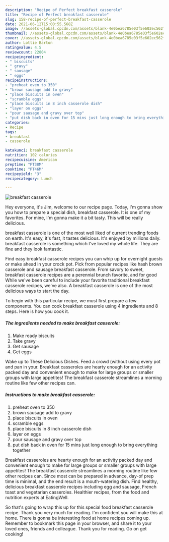 ```yaml
---
description: "Recipe of Perfect breakfast casserole"
title: "Recipe of Perfect breakfast casserole"
slug: 158-recipe-of-perfect-breakfast-casserole
date: 2021-06-12T15:00:55.568Z
image: //assets-global.cpcdn.com/assets/blank-4e0bea6785e03f5e602ec562f230caae08da540cada707380b4fe1bbebba43da.png
thumbnail: //assets-global.cpcdn.com/assets/blank-4e0bea6785e03f5e602ec562f230caae08da540cada707380b4fe1bbebba43da.png
cover: //assets-global.cpcdn.com/assets/blank-4e0bea6785e03f5e602ec562f230caae08da540cada707380b4fe1bbebba43da.png
author: Lottie Barton
ratingvalue: 4.5
reviewcount: 22804
recipeingredient:
- " biscuits"
- " gravy"
- " sausage"
- " eggs"
recipeinstructions:
- "preheat oven to 350"
- "brown sausage add to gravy"
- "place biscuits in oven"
- "scramble eggs"
- "place biscuits in 8 inch casserole dish"
- "layer on eggs"
- "pour sausage and gravy over top"
- "put dish back in oven for 15 mins just long enough to bring everything together"
categories:
- Recipe
tags:
- breakfast
- casserole

katakunci: breakfast casserole 
nutrition: 102 calories
recipecuisine: American
preptime: "PT38M"
cooktime: "PT46M"
recipeyield: "3"
recipecategory: Lunch

---
```



![breakfast casserole](//assets-global.cpcdn.com/assets/blank-4e0bea6785e03f5e602ec562f230caae08da540cada707380b4fe1bbebba43da.png)

Hey everyone, it's Jim, welcome to our recipe page. Today, I'm gonna show you how to prepare a special dish, breakfast casserole. It is one of my favorites. For mine, I'm gonna make it a bit tasty. This will be really delicious.

breakfast casserole is one of the most well liked of current trending foods on earth. It's easy, it's fast, it tastes delicious. It's enjoyed by millions daily. breakfast casserole is something which I've loved my whole life. They are fine and they look fantastic.

Find easy breakfast casserole recipes you can whip up for overnight guests or make ahead in your crock pot. Pick from popular recipes like hash brown casserole and sausage breakfast casserole. From savory to sweet, breakfast casserole recipes are a perennial brunch favorite, and for good While we&#39;ve been careful to include your favorite traditional breakfast casserole recipes, we&#39;ve also. A breakfast casserole is one of the most delicious ways to start the day.


To begin with this particular recipe, we must first prepare a few components. You can cook breakfast casserole using 4 ingredients and 8 steps. Here is how you cook it.

<!--inarticleads1-->

##### The ingredients needed to make breakfast casserole:

1. Make ready  biscuits
1. Take  gravy
1. Get  sausage
1. Get  eggs


Wake up to These Delicious Dishes. Feed a crowd (without using every pot and pan in your. Breakfast casseroles are hearty enough for an activity packed day and convenient enough to make for large groups or smaller groups with large appetites! The breakfast casserole streamlines a morning routine like few other recipes can. 

<!--inarticleads2-->

##### Instructions to make breakfast casserole:

1. preheat oven to 350
1. brown sausage add to gravy
1. place biscuits in oven
1. scramble eggs
1. place biscuits in 8 inch casserole dish
1. layer on eggs
1. pour sausage and gravy over top
1. put dish back in oven for 15 mins just long enough to bring everything together


Breakfast casseroles are hearty enough for an activity packed day and convenient enough to make for large groups or smaller groups with large appetites! The breakfast casserole streamlines a morning routine like few other recipes can. Since most can be prepared in advance, day-of prep time is minimal, and the end result is a mouth-watering dish. Find healthy, delicious breakfast casserole recipes including egg and sausage, French toast and vegetarian casseroles. Healthier recipes, from the food and nutrition experts at EatingWell. 

So that's going to wrap this up for this special food breakfast casserole recipe. Thank you very much for reading. I'm confident you will make this at home. There is gonna be interesting food at home recipes coming up. Remember to bookmark this page in your browser, and share it to your loved ones, friends and colleague. Thank you for reading. Go on get cooking!
